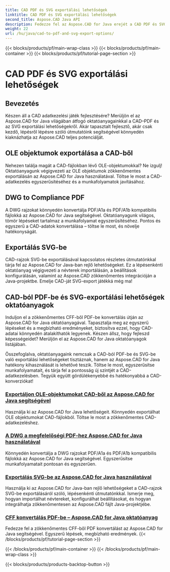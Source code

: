 ```yaml
---
title: CAD PDF és SVG exportálási lehetőségek
linktitle: CAD PDF és SVG exportálási lehetőségek
second_title: Aspose.CAD Java API
description: Fedezze fel az Aspose.CAD for Java erejét a CAD PDF és SVG exportálási lehetőségekről szóló oktatóanyagaink segítségével. Könnyedén, pontosan és egyszerűen kezelheti a CAD-adatokat.
weight: 22
url: /hu/java/cad-to-pdf-and-svg-export-options/
---
```


{{< blocks/products/pf/main-wrap-class >}}
{{< blocks/products/pf/main-container >}}
{{< blocks/products/pf/tutorial-page-section >}}

# CAD PDF és SVG exportálási lehetőségek



## Bevezetés

Készen áll a CAD adatkezelési játék fejlesztésére? Merüljön el az Aspose.CAD for Java világában átfogó oktatóanyagainkkal a CAD–PDF és az SVG exportálási lehetőségekről. Akár tapasztalt fejlesztő, akár csak kezdő, lépésről lépésre szóló útmutatóink segítségével könnyedén kiaknázhatja az Aspose.CAD teljes potenciálját.

## OLE objektumok exportálása a CAD-ből

Nehezen találja magát a CAD-fájlokban lévő OLE-objektumokkal? Ne izgulj! Oktatóanyagunk végigvezeti az OLE objektumok zökkenőmentes exportálásán az Aspose.CAD for Java használatával. Töltse le most a CAD-adatkezelés egyszerűsítéséhez és a munkafolyamatok javításához.

## DWG to Compliance PDF

A DWG rajzokat könnyedén konvertálja PDF/A1a és PDF/A1b kompatibilis fájlokká az Aspose.CAD for Java segítségével. Oktatóanyagunk világos, tömör lépéseket tartalmaz a munkafolyamat egyszerűsítéséhez. Pontos és egyszerű a CAD-adatok konvertálása – töltse le most, és növelje hatékonyságát.

## Exportálás SVG-be

CAD-rajzok SVG-be exportálásával kapcsolatos részletes útmutatónkkal tárja fel az Aspose.CAD for Java-ban rejlő lehetőségeket. Ez a lépésenkénti oktatóanyag végigvezeti a névterek importálásán, a beállítások konfigurálásán, valamint az Aspose.CAD zökkenőmentes integrációján a Java-projektbe. Emelje CAD-ját SVG-export játékká még ma!

## CAD-ból PDF-be és SVG-exportálási lehetőségek oktatóanyagok
Induljon el a zökkenőmentes CFF-ből PDF-be konvertálás útján az Aspose.CAD for Java oktatóanyagával. Tapasztalja meg az egyszerű lépéseket és a megbízható eredményeket, biztosítva ezzel, hogy CAD-adatai könnyedén átalakíthatók legyenek. Készen állsz, hogy fejleszd képességeidet? Merüljön el az Aspose.CAD for Java oktatóanyagok listájában.

Összefoglalva, oktatóanyagaink nemcsak a CAD-ból PDF-be és SVG-be való exportálási lehetőségeket tisztáznak, hanem az Aspose.CAD for Java hatékony kihasználását is lehetővé teszik. Töltse le most, egyszerűsítse munkafolyamatait, és tárja fel a pontosság új szintjét a CAD-adatkezelésben. Tegyük együtt gördülékenyebbé és hatékonyabbá a CAD-konverziókat!

### [Exportáljon OLE-objektumokat CAD-ből az Aspose.CAD for Java segítségével](./export-ole-objects-from-cad/)
Használja ki az Aspose.CAD for Java lehetőségeit. Könnyedén exportálhat OLE objektumokat CAD-fájlokból. Töltse le most a zökkenőmentes CAD-adatkezeléshez.
### [A DWG a megfelelőségi PDF-hez Aspose.CAD for Java használatával](./dwg-to-compliance-pdf/)
Könnyedén konvertálja a DWG rajzokat PDF/A1a és PDF/A1b kompatibilis fájlokká az Aspose.CAD for Java segítségével. Egyszerűsítse munkafolyamatait pontosan és egyszerűen.
### [Exportálás SVG-be az Aspose.CAD for Java használatával](./export-to-svg/)
Használja ki az Aspose.CAD for Java-ban rejlő lehetőségeket a CAD-rajzok SVG-be exportálásáról szóló, lépésenkénti útmutatónkkal. Ismerje meg, hogyan importálhat névtereket, konfigurálhat beállításokat, és hogyan integrálhatja zökkenőmentesen az Aspose.CAD fájlt Java-projektjébe.
### [CFF konvertálás PDF-be – Aspose.CAD for Java oktatóanyag](./cff-to-pdf-conversion/)
Fedezze fel a zökkenőmentes CFF-ből PDF konvertálást az Aspose.CAD for Java segítségével. Egyszerű lépések, megbízható eredmények.
{{< /blocks/products/pf/tutorial-page-section >}}

{{< /blocks/products/pf/main-container >}}
{{< /blocks/products/pf/main-wrap-class >}}

{{< blocks/products/products-backtop-button >}}
